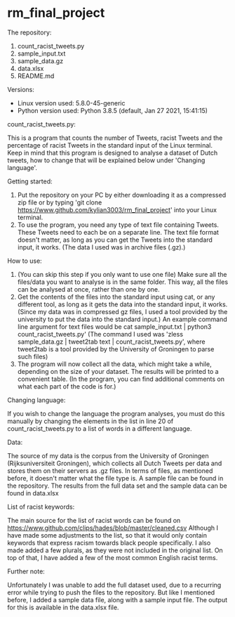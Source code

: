 # rm_final_project

The repository:
1. count_racist_tweets.py
2. sample_input.txt
3. sample_data.gz
4. data.xlsx
5. README.md

Versions:
- Linux version used: 5.8.0-45-generic
- Python version used: Python 3.8.5 (default, Jan 27 2021, 15:41:15)

count_racist_tweets.py:

This is a program that counts the number of Tweets, racist Tweets and the percentage of racist Tweets in the standard input of the Linux terminal. Keep in mind that this program is designed to analyse a dataset of Dutch tweets, how to change that will be explained below under 'Changing language'.

Getting started:
1. Put the repository on your PC by either downloading it as a compressed zip file or by typing 'git clone https://www.github.com/kylian3003/rm_final_project' into your Linux terminal.
2. To use the program, you need any type of text file containing Tweets. These Tweets need to each be on a separate line. The text file format doesn't matter, as long as you can get the Tweets into the standard input, it works. (The data I used was in archive files (.gz).)

How to use:
1. (You can skip this step if you only want to use one file) Make sure all the files/data you want to analyse is in the same folder. This way, all the files can be analysed at once, rather than one by one.
2. Get the contents of the files into the standard input using cat, or any different tool, as long as it gets the data into the standard input, it works. (Since my data was in compressed gz files, I used a tool provided by the university to put the data into the standard input.) An example command line argument for text files would be cat sample_input.txt | python3 count_racist_tweets.py' (The command I used was 'zless sample_data.gz | tweet2tab text | count_racist_tweets.py', where tweet2tab is a tool provided by the University of Groningen to parse such files)
3. The program will now collect all the data, which might take a while, depending on the size of your dataset. The results will be printed to a convenient table.
(In the program, you can find additional comments on what each part of the code is for.)

Changing language:

If you wish to change the language the program analyses, you must do this manually by changing the elements in the list in line 20 of count_racist_tweets.py to a list of words in a different language.

Data:

The source of my data is the corpus from the University of Groningen (Rijksuniversiteit Groningen), which collects all Dutch Tweets per data and stores them on their servers as .gz files.
In terms of files, as mentioned before, it doesn't matter what the file type is.
A sample file can be found in the repository. The results from the full data set and the sample data can be found in data.xlsx

List of racist keywords:

The main source for the list of racist words can be found on https://www.github.com/clips/hades/blob/master/cleaned.csv Although I have made some adjustments to the list, so that it would only contain keywords that express racism towards black people specifically. I also made added a few plurals, as they were not included in the original list. On top of that, I have added a few of the most common English racist terms.

Further note:

Unfortunately I was unable to add the full dataset used, due to a recurring error while trying to push the files to the repository. But like I mentioned before, I added a sample data file, along with a sample input file. The output for this is available in the data.xlsx file.
